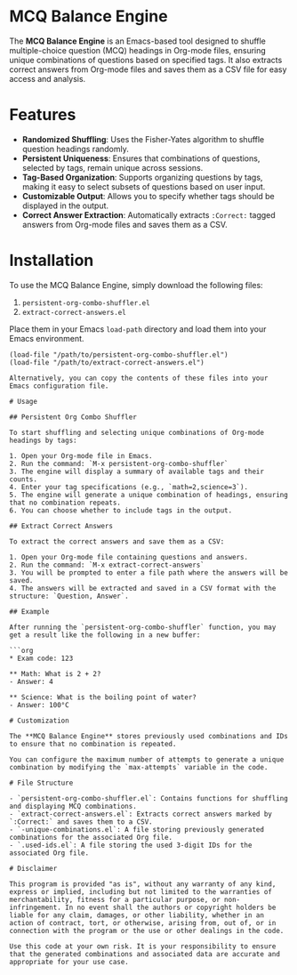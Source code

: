 # MCQ Balance Engine

The **MCQ Balance Engine** is an Emacs-based tool designed to shuffle multiple-choice question (MCQ) headings in Org-mode files, ensuring unique combinations of questions based on specified tags. It also extracts correct answers from Org-mode files and saves them as a CSV file for easy access and analysis.

# Features

- **Randomized Shuffling**: Uses the Fisher-Yates algorithm to shuffle question headings randomly.
- **Persistent Uniqueness**: Ensures that combinations of questions, selected by tags, remain unique across sessions.
- **Tag-Based Organization**: Supports organizing questions by tags, making it easy to select subsets of questions based on user input.
- **Customizable Output**: Allows you to specify whether tags should be displayed in the output.
- **Correct Answer Extraction**: Automatically extracts `:Correct:` tagged answers from Org-mode files and saves them as a CSV.

# Installation

To use the MCQ Balance Engine, simply download the following files:

1. `persistent-org-combo-shuffler.el`
2. `extract-correct-answers.el`

Place them in your Emacs `load-path` directory and load them into your Emacs environment.

```emacs-lisp
(load-file "/path/to/persistent-org-combo-shuffler.el")
(load-file "/path/to/extract-correct-answers.el")

Alternatively, you can copy the contents of these files into your Emacs configuration file.

# Usage

## Persistent Org Combo Shuffler

To start shuffling and selecting unique combinations of Org-mode headings by tags:

1. Open your Org-mode file in Emacs.
2. Run the command: `M-x persistent-org-combo-shuffler`
3. The engine will display a summary of available tags and their counts.
4. Enter your tag specifications (e.g., `math=2,science=3`).
5. The engine will generate a unique combination of headings, ensuring that no combination repeats.
6. You can choose whether to include tags in the output.

## Extract Correct Answers

To extract the correct answers and save them as a CSV:

1. Open your Org-mode file containing questions and answers.
2. Run the command: `M-x extract-correct-answers`
3. You will be prompted to enter a file path where the answers will be saved.
4. The answers will be extracted and saved in a CSV format with the structure: `Question, Answer`.

## Example

After running the `persistent-org-combo-shuffler` function, you may get a result like the following in a new buffer:

```org
* Exam code: 123

** Math: What is 2 + 2?
- Answer: 4

** Science: What is the boiling point of water?
- Answer: 100°C

# Customization

The **MCQ Balance Engine** stores previously used combinations and IDs to ensure that no combination is repeated.

You can configure the maximum number of attempts to generate a unique combination by modifying the `max-attempts` variable in the code.

# File Structure

- `persistent-org-combo-shuffler.el`: Contains functions for shuffling and displaying MCQ combinations.
- `extract-correct-answers.el`: Extracts correct answers marked by `:Correct:` and saves them to a CSV.
- `-unique-combinations.el`: A file storing previously generated combinations for the associated Org file.
- `.used-ids.el`: A file storing the used 3-digit IDs for the associated Org file.

# Disclaimer

This program is provided "as is", without any warranty of any kind, express or implied, including but not limited to the warranties of merchantability, fitness for a particular purpose, or non-infringement. In no event shall the authors or copyright holders be liable for any claim, damages, or other liability, whether in an action of contract, tort, or otherwise, arising from, out of, or in connection with the program or the use or other dealings in the code.

Use this code at your own risk. It is your responsibility to ensure that the generated combinations and associated data are accurate and appropriate for your use case.

